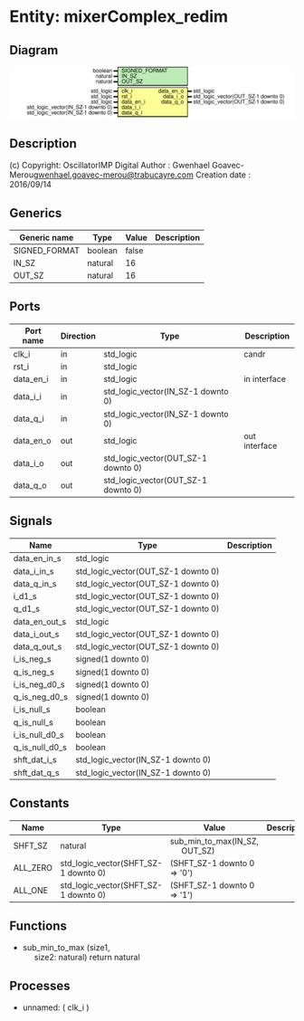 # Entity: mixerComplex_redim

## Diagram

![Diagram](mixerComplex_redim.svg "Diagram")
## Description

(c) Copyright: OscillatorIMP Digital
Author : Gwenhael Goavec-Merou<gwenhael.goavec-merou@trabucayre.com>
Creation date : 2016/09/14
## Generics

| Generic name  | Type    | Value | Description |
| ------------- | ------- | ----- | ----------- |
| SIGNED_FORMAT | boolean | false |             |
| IN_SZ         | natural | 16    |             |
| OUT_SZ        | natural | 16    |             |
## Ports

| Port name | Direction | Type                                | Description   |
| --------- | --------- | ----------------------------------- | ------------- |
| clk_i     | in        | std_logic                           | candr         |
| rst_i     | in        | std_logic                           |               |
| data_en_i | in        | std_logic                           | in interface  |
| data_i_i  | in        | std_logic_vector(IN_SZ-1 downto 0)  |               |
| data_q_i  | in        | std_logic_vector(IN_SZ-1 downto 0)  |               |
| data_en_o | out       | std_logic                           | out interface |
| data_i_o  | out       | std_logic_vector(OUT_SZ-1 downto 0) |               |
| data_q_o  | out       | std_logic_vector(OUT_SZ-1 downto 0) |               |
## Signals

| Name            | Type                                | Description |
| --------------- | ----------------------------------- | ----------- |
| data_en_in_s    | std_logic                           |             |
| data_i_in_s     | std_logic_vector(OUT_SZ-1 downto 0) |             |
|  data_q_in_s    | std_logic_vector(OUT_SZ-1 downto 0) |             |
| i_d1_s          | std_logic_vector(OUT_SZ-1 downto 0) |             |
|  q_d1_s         | std_logic_vector(OUT_SZ-1 downto 0) |             |
| data_en_out_s   | std_logic                           |             |
| data_i_out_s    | std_logic_vector(OUT_SZ-1 downto 0) |             |
|  data_q_out_s   | std_logic_vector(OUT_SZ-1 downto 0) |             |
| i_is_neg_s      | signed(1 downto 0)                  |             |
|  q_is_neg_s     | signed(1 downto 0)                  |             |
| i_is_neg_d0_s   | signed(1 downto 0)                  |             |
|  q_is_neg_d0_s  | signed(1 downto 0)                  |             |
| i_is_null_s     | boolean                             |             |
|  q_is_null_s    | boolean                             |             |
| i_is_null_d0_s  | boolean                             |             |
|  q_is_null_d0_s | boolean                             |             |
| shft_dat_i_s    | std_logic_vector(IN_SZ-1 downto 0)  |             |
| shft_dat_q_s    | std_logic_vector(IN_SZ-1 downto 0)  |             |
## Constants

| Name     | Type                                 | Value                                                              | Description |
| -------- | ------------------------------------ | ------------------------------------------------------------------ | ----------- |
| SHFT_SZ  | natural                              |  sub_min_to_max(IN_SZ,<br><span style="padding-left:20px"> OUT_SZ) |             |
| ALL_ZERO | std_logic_vector(SHFT_SZ-1 downto 0) |  (SHFT_SZ-1 downto 0 => '0')                                       |             |
| ALL_ONE  | std_logic_vector(SHFT_SZ-1 downto 0) |  (SHFT_SZ-1 downto 0 => '1')                                       |             |
## Functions
- sub_min_to_max <font id="function_arguments">(size1,<br><span style="padding-left:20px"> size2: natural) </font> <font id="function_return">return natural </font>
## Processes
- unnamed: ( clk_i )
